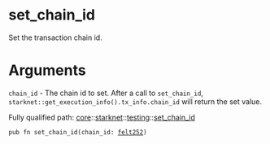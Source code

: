 # set_chain_id

Set the transaction chain id.
# Arguments

`chain_id` - The chain id to set.
After a call to `set_chain_id`, `starknet::get_execution_info().tx_info.chain_id` will return
the set value.

Fully qualified path: [core](./core.md)::[starknet](./core-starknet.md)::[testing](./core-starknet-testing.md)::[set_chain_id](./core-starknet-testing-set_chain_id.md)

<pre><code class="language-cairo">pub fn set_chain_id(chain_id: <a href="core-felt252.html">felt252</a>)</code></pre>

